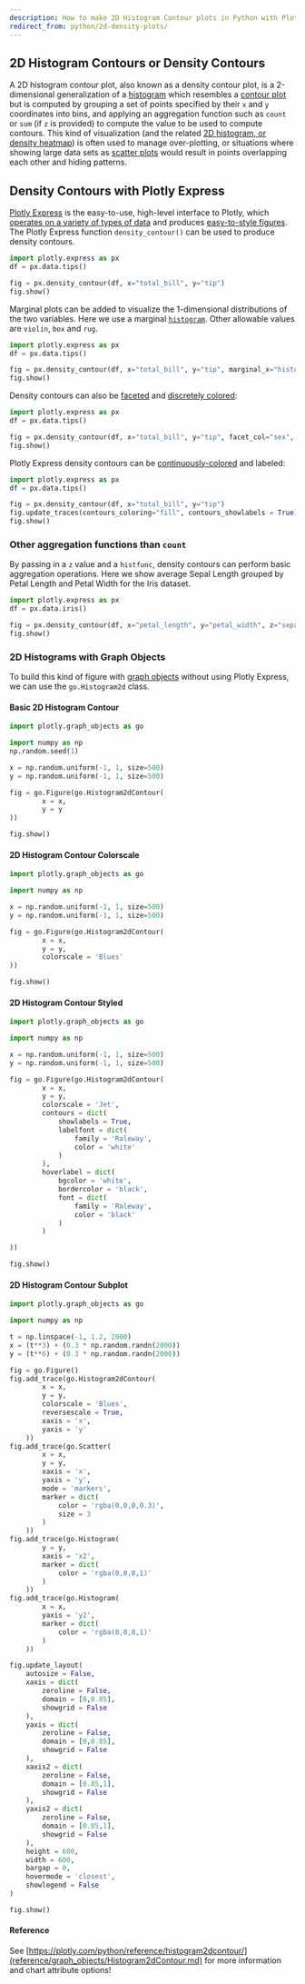 ```yaml
---
description: How to make 2D Histogram Contour plots in Python with Plotly.
redirect_from: python/2d-density-plots/
---
```

## 2D Histogram Contours or Density Contours

A 2D histogram contour plot, also known as a density contour plot, is a 2-dimensional generalization of a [histogram](histograms.md) which resembles a [contour plot](contour-plots.md) but is computed by grouping a set of points specified by their `x` and `y` coordinates into bins, and applying an aggregation function such as `count` or `sum` (if `z` is provided) to compute the value to be used to compute contours. This kind of visualization (and the related [2D histogram, or density heatmap](2D-Histogram.md)) is often used to manage over-plotting, or situations where showing large data sets as [scatter plots](line-and-scatter.md) would result in points overlapping each other and hiding patterns.

## Density Contours with Plotly Express

[Plotly Express](plotly-express.md) is the easy-to-use, high-level interface to Plotly, which [operates on a variety of types of data](px-arguments.md) and produces [easy-to-style figures](styling-plotly-express.md). The Plotly Express function `density_contour()` can be used to produce density contours.

```python
import plotly.express as px
df = px.data.tips()

fig = px.density_contour(df, x="total_bill", y="tip")
fig.show()
```

Marginal plots can be added to visualize the 1-dimensional distributions of the two variables. Here we use a marginal [`histogram`](histograms.md). Other allowable values are `violin`, `box` and `rug`.

```python
import plotly.express as px
df = px.data.tips()

fig = px.density_contour(df, x="total_bill", y="tip", marginal_x="histogram", marginal_y="histogram")
fig.show()
```

Density contours can also be [faceted](facet-plots.md) and [discretely colored](discrete-color.md):

```python
import plotly.express as px
df = px.data.tips()

fig = px.density_contour(df, x="total_bill", y="tip", facet_col="sex", color="smoker")
fig.show()
```

Plotly Express density contours can be [continuously-colored](colorscales.md) and labeled:

```python
import plotly.express as px
df = px.data.tips()

fig = px.density_contour(df, x="total_bill", y="tip")
fig.update_traces(contours_coloring="fill", contours_showlabels = True)
fig.show()
```

### Other aggregation functions than `count`

By passing in a `z` value and a `histfunc`, density contours can perform basic aggregation operations. Here we show average Sepal Length grouped by Petal Length and Petal Width for the Iris dataset.

```python
import plotly.express as px
df = px.data.iris()

fig = px.density_contour(df, x="petal_length", y="petal_width", z="sepal_length", histfunc="avg")
fig.show()
```

### 2D Histograms with Graph Objects

To build this kind of figure with [graph objects](graph-objects.md) without using Plotly Express, we can use the `go.Histogram2d` class.

#### Basic 2D Histogram Contour

```python
import plotly.graph_objects as go

import numpy as np
np.random.seed(1)

x = np.random.uniform(-1, 1, size=500)
y = np.random.uniform(-1, 1, size=500)

fig = go.Figure(go.Histogram2dContour(
        x = x,
        y = y
))

fig.show()
```

#### 2D Histogram Contour Colorscale

```python
import plotly.graph_objects as go

import numpy as np

x = np.random.uniform(-1, 1, size=500)
y = np.random.uniform(-1, 1, size=500)

fig = go.Figure(go.Histogram2dContour(
        x = x,
        y = y,
        colorscale = 'Blues'
))

fig.show()
```

#### 2D Histogram Contour Styled

```python
import plotly.graph_objects as go

import numpy as np

x = np.random.uniform(-1, 1, size=500)
y = np.random.uniform(-1, 1, size=500)

fig = go.Figure(go.Histogram2dContour(
        x = x,
        y = y,
        colorscale = 'Jet',
        contours = dict(
            showlabels = True,
            labelfont = dict(
                family = 'Raleway',
                color = 'white'
            )
        ),
        hoverlabel = dict(
            bgcolor = 'white',
            bordercolor = 'black',
            font = dict(
                family = 'Raleway',
                color = 'black'
            )
        )

))

fig.show()
```

#### 2D Histogram Contour Subplot

```python
import plotly.graph_objects as go

import numpy as np

t = np.linspace(-1, 1.2, 2000)
x = (t**3) + (0.3 * np.random.randn(2000))
y = (t**6) + (0.3 * np.random.randn(2000))

fig = go.Figure()
fig.add_trace(go.Histogram2dContour(
        x = x,
        y = y,
        colorscale = 'Blues',
        reversescale = True,
        xaxis = 'x',
        yaxis = 'y'
    ))
fig.add_trace(go.Scatter(
        x = x,
        y = y,
        xaxis = 'x',
        yaxis = 'y',
        mode = 'markers',
        marker = dict(
            color = 'rgba(0,0,0,0.3)',
            size = 3
        )
    ))
fig.add_trace(go.Histogram(
        y = y,
        xaxis = 'x2',
        marker = dict(
            color = 'rgba(0,0,0,1)'
        )
    ))
fig.add_trace(go.Histogram(
        x = x,
        yaxis = 'y2',
        marker = dict(
            color = 'rgba(0,0,0,1)'
        )
    ))

fig.update_layout(
    autosize = False,
    xaxis = dict(
        zeroline = False,
        domain = [0,0.85],
        showgrid = False
    ),
    yaxis = dict(
        zeroline = False,
        domain = [0,0.85],
        showgrid = False
    ),
    xaxis2 = dict(
        zeroline = False,
        domain = [0.85,1],
        showgrid = False
    ),
    yaxis2 = dict(
        zeroline = False,
        domain = [0.85,1],
        showgrid = False
    ),
    height = 600,
    width = 600,
    bargap = 0,
    hovermode = 'closest',
    showlegend = False
)

fig.show()
```

#### Reference
See [https://plotly.com/python/reference/histogram2dcontour/](reference/graph_objects/Histogram2dContour.md) for more information and chart attribute options!
